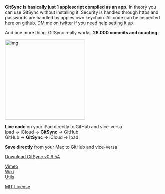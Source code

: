 **GitSync is basically just 1 applescript compiled as an app.** In theory you can use GitSync without installing it. Security is handled through https and passwords are handled by apples own keychain. All code can be inspected here on github. [DM me on twitter if you need help setting it up](https://twitter.com/GitSyncApp)

And one more thing. GitSync really works. **26.000 commits and counting.**

<img width="256" alt="img" src="https://dl.dropboxusercontent.com/u/2559476/Icon512.png">

**Live code** on your iPad directly to GitHub and vice-versa    
Ipad -> iCloud -> **GitSync** -> GitHub  
GitHub -> **GitSync** -> iCloud -> Ipad

**Save directly** from your Mac to GitHub and vice-versa

[Download GitSync v0.9.54](https://github.com/eonist/GitSync/releases/tag/0.9.54) 

[Vimeo](https://vimeo.com/gitsync)  
[Wiki](https://github.com/eonist/GitSync/wiki/)  
[Utils](https://github.com/eonist/applescripts)  


[MIT License](http://opensource.org/licenses/MIT) 
